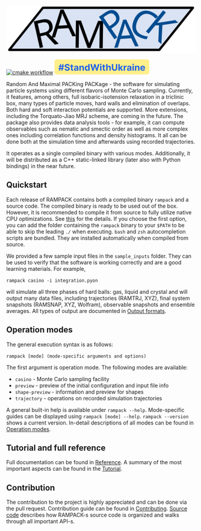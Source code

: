![rampack](artwork/rampack.svg)

[![cmake workflow](https://github.com/PKua007/rampack/actions/workflows/cmake.yml/badge.svg)](https://github.com/PKua007/rampack/actions/workflows/cmake.yml)
[![Stand With Ukraine](https://raw.githubusercontent.com/vshymanskyy/StandWithUkraine/main/badges/StandWithUkraine.svg)](https://stand-with-ukraine.pp.ua)


Random And Maximal PACKing PACKage - the software for simulating particle systems using different flavors of Monte Carlo
sampling. Currently, it features, among others, full isobaric-isotension relaxation in a triclinic box, many types of
particle moves, hard walls and elimination of overlaps. Both hard and soft interaction potentials are supported. More
extensions, including the Torquato-Jiao MRJ scheme, are coming in the future. The package also provides data analysis
tools - for example, it can compute observables such as nematic and smectic order as well as more complex ones including
correlation functions and density histograms. It all can be done both at the simulation time and afterwards using
recorded trajectories.

It operates as a single compiled binary with various modes. Additionally, it will be distributed as a C++ static-linked
library (later also with Python bindings) in the near future.

## Quickstart

Each release of RAMPACK contains both a compiled binary `rampack` and a source code. The compiled binary is ready to be
used out of the box. However, it is recommended to compile it from source to fully utilize native CPU optimizations. See 
[this](doc/tutorial.md#installation) for the details. If you choose the first option, you can add the folder containing
the `rampack` binary to your `$PATH` to be able to skip the leading `./` when executing. `bash` and `zsh` autocompletion
scripts are bundled. They are installed automatically when compiled from source.

We provided a few sample input files in the `sample_inputs` folder. They can be used to verify that the software is
working correctly and are a good learning materials. For example,

```shell
rampack casino -i integration.pyon
```

will simulate all three phases of hard balls: gas, liquid and crystal and will output many data files, including
trajectories (RAMTRJ, XYZ), final system snapshots (RAMSNAP, XYZ, Wolfram), observable snapshots and ensemble averages.
All types of output are documented in [Output formats](doc/output-formats.md).

## Operation modes

The general execution syntax is as follows:

```shell
rampack [mode] (mode-specific arguments and options)
```

The first argument is operation mode. The following modes are available:

* `casino` - Monte Carlo sampling facility
* `preview` - preview of the initial configuration and input file info
* `shape-preview` - information and preview for shapes
* `trajectory` - operations on recorded simulation trajectories

A general built-in help is available under `rampack --help`. Mode-specific guides can be displayed using
`rampack [mode] --help`. `rampack --version` shows a current version. In-detail descriptions of all modes can be found
in [Operation modes](doc/operation-modes.md).

## Tutorial and full reference

Full documentation can be found in [Reference](doc/reference.md). A summary of the most important aspects can be found
in the [Tutorial](doc/tutorial.md).

## Contribution

The contribution to the project is highly appreciated and can be done via the pull request. Contribution guide can be
found in [Contributing](doc/contributing.md). [Source code](doc/source-code.md) describes how RAMPACK-s source code is
organized and walks through all important API-s.

